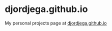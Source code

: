 # djordjega.github.io
My personal projects page at
[djordjega.github.io](https://www.djordjega.github.io "Djordje's Projects")
